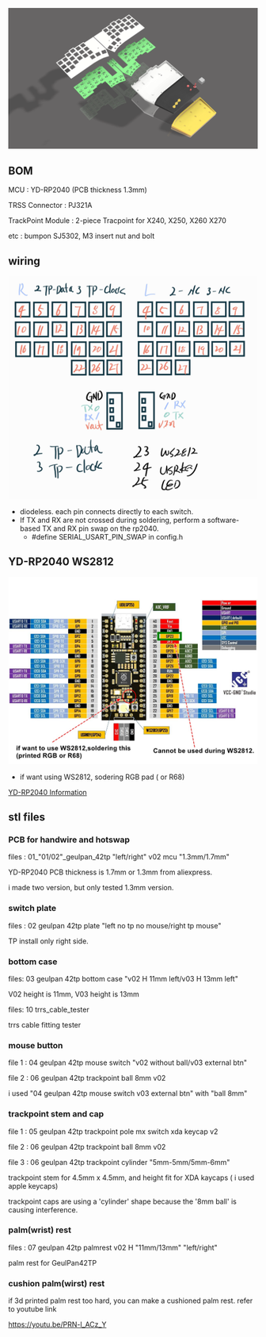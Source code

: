 ![GeulPan42TP Rendering](img/geulpan42tp_003.png)

## BOM

MCU : YD-RP2040 (PCB thickness 1.3mm)

TRSS Connector : PJ321A

TrackPoint Module : 2-piece Tracpoint for X240, X250, X260 X270

etc : bumpon SJ5302, M3 insert nut and bolt

## wiring

![Wiring](img/geulpan42tp_005.jpg)

- diodeless. each pin connects directly to each switch.
- If TX and RX are not crossed during soldering, perform a software-based TX and RX pin swap on the rp2040.
    - #define SERIAL_USART_PIN_SWAP in config.h


## YD-RP2040 WS2812

![YD-RP2040 WS2812](img/geulpan42tp_007.jpg)

- if want using WS2812, sodering RGB pad ( or R68)


[YD-RP2040 Information](https://sites.google.com/view/raspberrypibuenosaires/yd-rp2040-16mb)




## stl files

### PCB for handwire and hotswap
files : 01_"01/02"_geulpan_42tp "left/right" v02 mcu "1.3mm/1.7mm"

YD-RP2040 PCB thickness is 1.7mm or 1.3mm from aliexpress.

i made two version, but only tested 1.3mm version. 

### switch plate
files : 02 geulpan 42tp plate "left no tp no mouse/right tp mouse"

TP install only right side. 

### bottom case
files: 03 geulpan 42tp bottom case "v02 H 11mm left/v03 H 13mm left"

V02 height is 11mm, V03 height is 13mm

files: 10 trrs_cable_tester

trrs cable fitting tester

### mouse button
file 1 : 04 geulpan 42tp mouse switch "v02 without ball/v03 external btn"

file 2 : 06 geulpan 42tp trackpoint ball 8mm v02

i used "04 geulpan 42tp mouse switch v03 external btn" with "ball 8mm"

### trackpoint stem and cap
file 1 : 05 geulpan 42tp trackpoint pole mx switch xda keycap v2

file 2 : 06 geulpan 42tp trackpoint ball 8mm v02 

file 3 : 06 geulpan 42tp trackpoint cylinder "5mm-5mm/5mm-6mm"

trackpoint stem for 4.5mm x 4.5mm, and height fit for XDA kaycaps ( i used apple keycaps)

trackpoint caps are using a 'cylinder' shape because the '8mm ball' is causing interference.

### palm(wrist) rest
files : 07 geulpan 42tp palmrest v02 H "11mm/13mm" "left/right"

palm rest for GeulPan42TP

### cushion palm(wirst) rest 

if 3d printed palm rest too hard, you can make a cushioned palm rest. refer to youtube link

https://youtu.be/PRN-l_ACz_Y



